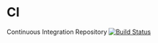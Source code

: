 # CI
Continuous Integration Repository
[![Build Status](https://travis-ci.com/danielpesa7/CI.svg?branch=master)](https://travis-ci.com/danielpesa7/CI)
